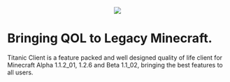 <p align="center">
    <img src="https://noxiuam.cc/titanic-client/images/logo-text.png">
</p>

# Bringing QOL to Legacy Minecraft.

Titanic Client is a feature packed and well designed quality of life client for Minecraft Alpha 1.1.2_01, 1.2.6 and Beta 1.1_02, bringing the best features to all users.